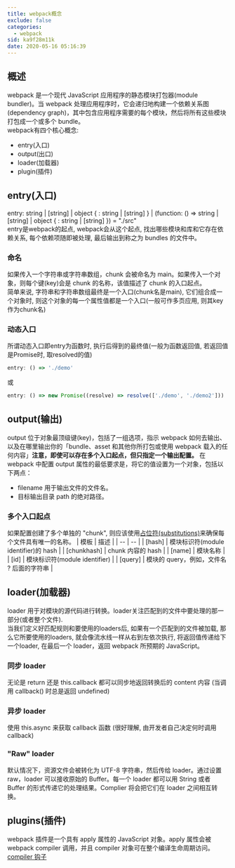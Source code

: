 ```yaml
---
title: webpack概念
exclude: false
categories: 
  - webpack
sid: ka9f28m11k
date: 2020-05-16 05:16:39
---
```

## 概述
webpack 是一个现代 JavaScript 应用程序的静态模块打包器(module bundler)。当 webpack 处理应用程序时，它会递归地构建一个依赖关系图(dependency graph)，其中包含应用程序需要的每个模块，然后将所有这些模块打包成一个或多个 bundle。  
webpack有四个核心概念:
- entry(入口)  
- output(出口)  
- loader(加载器)  
- plugin(插件)  

## entry(入口)
entry: string | [string] | object { <key>: string | [string] } | (function: () => string | [string] | object { <key>: string | [string] }) = "./src"  
entry是webpack的起点, webpack会从这个起点, 找出哪些模块和库和它存在依赖关系, 每个依赖项随即被处理, 最后输出到称之为 bundles 的文件中。    
### 命名
如果传入一个字符串或字符串数组，chunk 会被命名为 main。如果传入一个对象，则每个键(key)会是 chunk 的名称，该值描述了 chunk 的入口起点。  
简单来说, 字符串和字符串数组最终是一个入口(chunk名是main), 它们组合成一个对象时, 则这个对象的每一个属性值都是一个入口(一般可作多页应用, 则其key作为chunk名)
### 动态入口
所谓动态入口即entry为函数时, 执行后得到的最终值(一般为函数返回值, 若返回值是Promise时, 取resolved的值)
``` javascript
entry: () => './demo'
```
或
``` javascript
entry: () => new Promise((resolve) => resolve(['./demo', './demo2']))
```
## output(输出)
output 位于对象最顶级键(key)，包括了一组选项，指示 webpack 如何去输出、以及在哪里输出你的「bundle、asset 和其他你所打包或使用 webpack 载入的任何内容」**注意，即使可以存在多个入口起点，但只指定一个输出配置。**
在 webpack 中配置 output 属性的最低要求是，将它的值设置为一个对象，包括以下两点：
- filename 用于输出文件的文件名。
- 目标输出目录 path 的绝对路径。

### 多个入口起点
如果配置创建了多个单独的 "chunk", 则应该使用[占位符(substitutions)](https://www.webpackjs.com/configuration/output/#output-filename)来确保每个文件具有唯一的名称。
| 模板 | 描述 |
| -- | -- |
| [hash] | 模块标识符(module identifier)的 hash |
| [chunkhash] | chunk 内容的 hash |
| [name] | 模块名称 |
| [id] | 模块标识符(module identifier) |
| [query] | 模块的 query，例如，文件名 ? 后面的字符串 |

## loader(加载器)
loader 用于对模块的源代码进行转换。loader关注匹配到的文件中要处理的那一部分(或者整个文件).  
当我们定义好匹配规则和要使用的loaders后, 如果有一个匹配到的文件被加载, 那么它所要使用的loaders, 就会像流水线一样从右到左依次执行, 将返回值传递给下一个loader, 在最后一个 loader，返回 webpack 所预期的 JavaScript。

### 同步 loader
无论是 return 还是 this.callback 都可以同步地返回转换后的 content 内容 (当调用 callback() 时总是返回 undefined)
### 异步 loader
使用 this.async 来获取 callback 函数 (很好理解, 由开发者自己决定何时调用callback)
### "Raw" loader
默认情况下，资源文件会被转化为 UTF-8 字符串，然后传给 loader。通过设置 raw，loader 可以接收原始的 Buffer。每一个 loader 都可以用 String 或者 Buffer 的形式传递它的处理结果。Complier 将会把它们在 loader 之间相互转换。

## plugins(插件)
webpack 插件是一个具有 apply 属性的 JavaScript 对象。apply 属性会被 webpack compiler 调用，并且 compiler 对象可在整个编译生命周期访问。  
[compiler 钩子](https://www.webpackjs.com/api/compiler-hooks/)